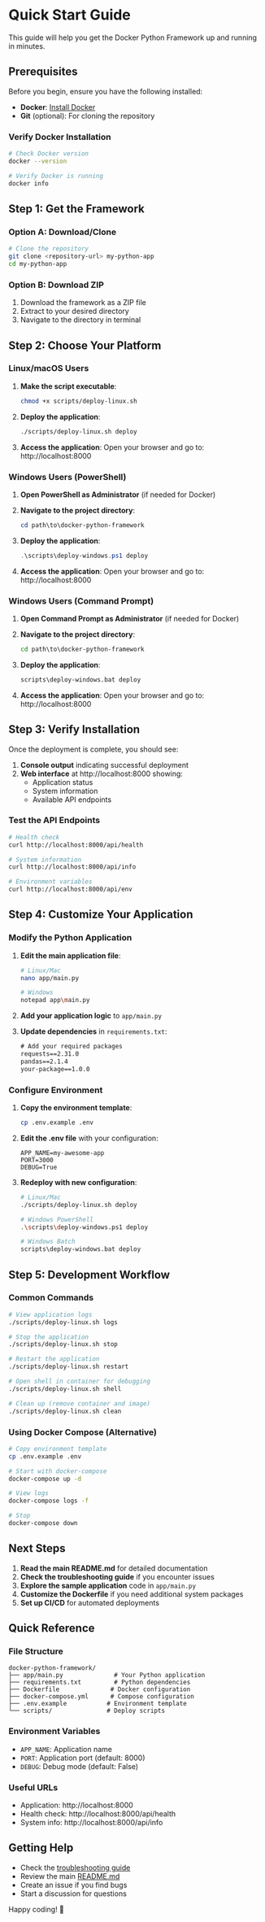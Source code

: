 # Quick Start Guide

This guide will help you get the Docker Python Framework up and running in minutes.

## Prerequisites

Before you begin, ensure you have the following installed:

- **Docker**: [Install Docker](https://docs.docker.com/get-docker/)
- **Git** (optional): For cloning the repository

### Verify Docker Installation

```bash
# Check Docker version
docker --version

# Verify Docker is running
docker info
```

## Step 1: Get the Framework

### Option A: Download/Clone
```bash
# Clone the repository
git clone <repository-url> my-python-app
cd my-python-app
```

### Option B: Download ZIP
1. Download the framework as a ZIP file
2. Extract to your desired directory
3. Navigate to the directory in terminal

## Step 2: Choose Your Platform

### Linux/macOS Users

1. **Make the script executable**:
   ```bash
   chmod +x scripts/deploy-linux.sh
   ```

2. **Deploy the application**:
   ```bash
   ./scripts/deploy-linux.sh deploy
   ```

3. **Access the application**:
   Open your browser and go to: http://localhost:8000

### Windows Users (PowerShell)

1. **Open PowerShell as Administrator** (if needed for Docker)

2. **Navigate to the project directory**:
   ```powershell
   cd path\to\docker-python-framework
   ```

3. **Deploy the application**:
   ```powershell
   .\scripts\deploy-windows.ps1 deploy
   ```

4. **Access the application**:
   Open your browser and go to: http://localhost:8000

### Windows Users (Command Prompt)

1. **Open Command Prompt as Administrator** (if needed for Docker)

2. **Navigate to the project directory**:
   ```cmd
   cd path\to\docker-python-framework
   ```

3. **Deploy the application**:
   ```cmd
   scripts\deploy-windows.bat deploy
   ```

4. **Access the application**:
   Open your browser and go to: http://localhost:8000

## Step 3: Verify Installation

Once the deployment is complete, you should see:

1. **Console output** indicating successful deployment
2. **Web interface** at http://localhost:8000 showing:
   - Application status
   - System information
   - Available API endpoints

### Test the API Endpoints

```bash
# Health check
curl http://localhost:8000/api/health

# System information
curl http://localhost:8000/api/info

# Environment variables
curl http://localhost:8000/api/env
```

## Step 4: Customize Your Application

### Modify the Python Application

1. **Edit the main application file**:
   ```bash
   # Linux/Mac
   nano app/main.py
   
   # Windows
   notepad app\main.py
   ```

2. **Add your application logic** to `app/main.py`

3. **Update dependencies** in `requirements.txt`:
   ```txt
   # Add your required packages
   requests==2.31.0
   pandas==2.1.4
   your-package==1.0.0
   ```

### Configure Environment

1. **Copy the environment template**:
   ```bash
   cp .env.example .env
   ```

2. **Edit the .env file** with your configuration:
   ```env
   APP_NAME=my-awesome-app
   PORT=3000
   DEBUG=True
   ```

3. **Redeploy with new configuration**:
   ```bash
   # Linux/Mac
   ./scripts/deploy-linux.sh deploy
   
   # Windows PowerShell
   .\scripts\deploy-windows.ps1 deploy
   
   # Windows Batch
   scripts\deploy-windows.bat deploy
   ```

## Step 5: Development Workflow

### Common Commands

```bash
# View application logs
./scripts/deploy-linux.sh logs

# Stop the application
./scripts/deploy-linux.sh stop

# Restart the application
./scripts/deploy-linux.sh restart

# Open shell in container for debugging
./scripts/deploy-linux.sh shell

# Clean up (remove container and image)
./scripts/deploy-linux.sh clean
```

### Using Docker Compose (Alternative)

```bash
# Copy environment template
cp .env.example .env

# Start with docker-compose
docker-compose up -d

# View logs
docker-compose logs -f

# Stop
docker-compose down
```

## Next Steps

1. **Read the main README.md** for detailed documentation
2. **Check the troubleshooting guide** if you encounter issues
3. **Explore the sample application** code in `app/main.py`
4. **Customize the Dockerfile** if you need additional system packages
5. **Set up CI/CD** for automated deployments

## Quick Reference

### File Structure
```
docker-python-framework/
├── app/main.py              # Your Python application
├── requirements.txt         # Python dependencies
├── Dockerfile              # Docker configuration
├── docker-compose.yml      # Compose configuration
├── .env.example           # Environment template
└── scripts/               # Deploy scripts
```

### Environment Variables
- `APP_NAME`: Application name
- `PORT`: Application port (default: 8000)
- `DEBUG`: Debug mode (default: False)

### Useful URLs
- Application: http://localhost:8000
- Health check: http://localhost:8000/api/health
- System info: http://localhost:8000/api/info

## Getting Help

- Check the [troubleshooting guide](troubleshooting.md)
- Review the main [README.md](../README.md)
- Create an issue if you find bugs
- Start a discussion for questions

Happy coding! 🚀

